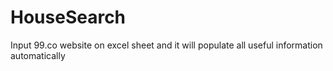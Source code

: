 # HouseSearch
Input 99.co website on excel sheet and it will populate all useful information automatically
